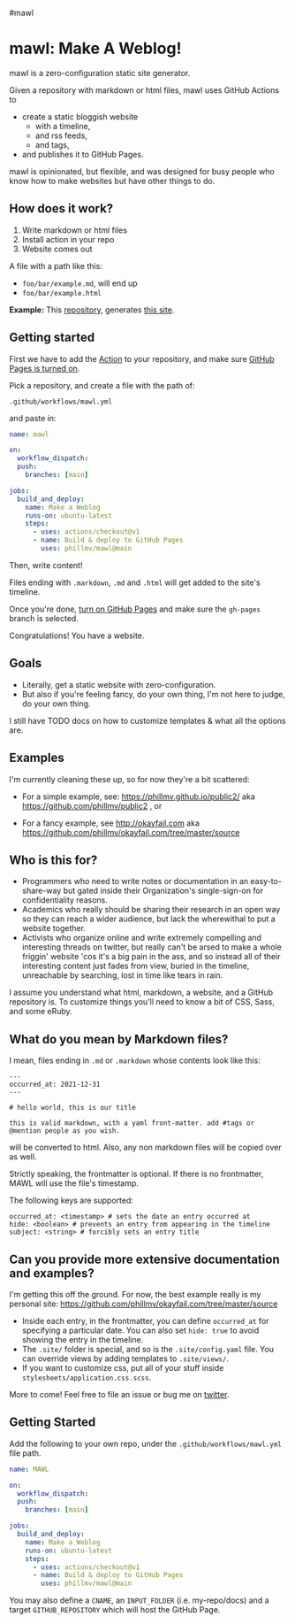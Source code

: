 #mawl

# mawl: Make A Weblog!

mawl is a zero-configuration static site generator.

Given a repository with markdown or html files, mawl uses GitHub Actions to 
- create a static bloggish website
  - with a timeline,
  - and rss feeds,
  - and tags,
- and publishes it to GitHub Pages.

mawl is opinionated, but flexible, and was designed for busy people who know how to make websites but have other things to do.

## How does it work?

1. Write markdown or html files
2. Install action in your repo
3. Website comes out

A file with a path like this:
- `foo/bar/example.md`, will end up 
- `foo/bar/example.html`

**Example:** This [repository](https://github.com/phillmv/public2), generates [this site](https://phillmv.github.io/public2/).

## Getting started

First we have to add the [Action](https://docs.github.com/en/actions) to your repository, and make sure [GitHub Pages is turned on](https://docs.github.com/en/pages/getting-started-with-github-pages/creating-a-github-pages-site#creating-your-site).

Pick a repository, and create a file with the path of:

`.github/workflows/mawl.yml`

and paste in:

```yaml
name: mawl

on:
  workflow_dispatch:
  push:
    branches: [main]

jobs:
  build_and_deploy:
    name: Make a Weblog
    runs-on: ubuntu-latest
    steps:
      - uses: actions/checkout@v1
      - name: Build & deploy to GitHub Pages
        uses: phillmv/mawl@main
```

Then, write content!

Files ending with `.markdown`, `.md` and `.html` will get added to the site's timeline.

Once you're done, [turn on GitHub Pages](https://docs.github.com/en/pages/getting-started-with-github-pages/creating-a-github-pages-site#creating-your-site) and make sure the `gh-pages` branch is selected.

Congratulations! You have a website.

## Goals

- Literally, get a static website with zero-configuration.
- But also if you're feeling fancy, do your own thing, I'm not here to judge, do your own thing. 

I still have TODO docs on how to customize templates & what all the options are.

## Examples

I'm currently cleaning these up, so for now they're a bit scattered:

- For a simple example, see: https://phillmv.github.io/public2/ aka https://github.com/phillmv/public2 , or

- For a fancy example, see http://okayfail.com aka https://github.com/phillmv/okayfail.com/tree/master/source


## Who is this for?

- Programmers who need to write notes or documentation in an easy-to-share-way but gated inside their Organization's single-sign-on for confidentiality reasons.
- Academics who really should be sharing their research in an open way so they can reach a wider audience, but lack the wherewithal to put a website together.
- Activists who organize online and write extremely compelling and interesting threads on twitter, but really can't be arsed to make a whole friggin' website 'cos it's a big pain in the ass, and so instead all of their interesting content just fades from view, buried in the timeline, unreachable by searching, lost in time like tears in rain.

I assume you understand what html, markdown, a website, and a GitHub repository is. To customize things you'll need to know a bit of CSS, Sass, and some eRuby.

## What do you mean by Markdown files?

I mean, files ending in `.md` or `.markdown` whose contents look like this:

```
---
occurred_at: 2021-12-31
---

# hello world, this is our title

this is valid markdown, with a yaml front-matter. add #tags or @mention people as you wish.
```

will be converted to html. Also, any non markdown files will be copied over as well.

Strictly speaking, the frontmatter is optional. If there is no frontmatter, MAWL will use the file's timestamp.

The following keys are supported:

```
occurred_at: <timestamp> # sets the date an entry occurred at
hide: <boolean> # prevents an entry from appearing in the timeline
subject: <string> # forcibly sets an entry title
```

## Can you provide more extensive documentation and examples?

I'm getting this off the ground. For now, the best example really is my personal site: https://github.com/phillmv/okayfail.com/tree/master/source

- Inside each entry, in the frontmatter, you can define `occurred_at` for specifying a particular date. You can also set `hide: true` to avoid showing the entry in the timeline.
- The `.site/` folder is special, and so is the `.site/config.yaml` file. You can override views by adding templates to `.site/views/`.
- If you want to customize css, put all of your stuff inside `stylesheets/application.css.scss`.

More to come! Feel free to file an issue or bug me on [twitter](https://twitter.com/phillmv).

## Getting Started

Add the following to your own repo, under the `.github/workflows/mawl.yml` file path.

```yaml
name: MAWL

on:
  workflow_dispatch:
  push:
    branches: [main]

jobs:
  build_and_deploy:
    name: Make a Weblog
    runs-on: ubuntu-latest
    steps:
      - uses: actions/checkout@v1
      - name: Build & deploy to GitHub Pages
        uses: phillmv/mawl@main
```

You may also define a `CNAME`, an `INPUT_FOLDER` (i.e. my-repo/docs) and a target `GITHUB_REPOSITORY` which will host the GitHub Page.
